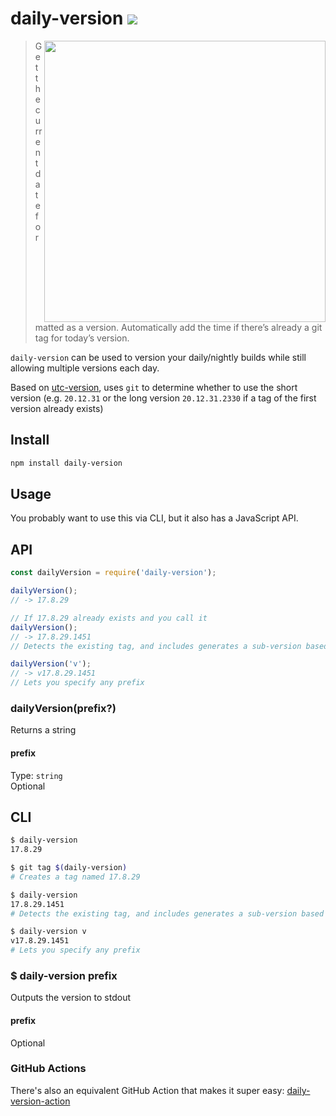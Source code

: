 # daily-version [![][badge-gzip]][link-bundlephobia]

[badge-gzip]: https://img.shields.io/bundlephobia/minzip/daily-version.svg?label=gzipped
[link-bundlephobia]: https://bundlephobia.com/result?p=daily-version

<img align="right" width="450" src="https://user-images.githubusercontent.com/1402241/83365591-7c64c200-a3a9-11ea-952e-3313c74b844f.png">

> Get the current date formatted as a version. Automatically add the time if there’s already a git tag for today’s version.

`daily-version` can be used to version your daily/nightly builds while still allowing multiple versions each day.

Based on [utc-version](https://github.com/LinusU/utc-version), uses `git` to determine whether to use the short version (e.g. `20.12.31` or the long version `20.12.31.2330` if a tag of the first version already exists)

## Install

```sh
npm install daily-version
```

## Usage

You probably want to use this via CLI, but it also has a JavaScript API.

## API

```js
const dailyVersion = require('daily-version');

dailyVersion();
// -> 17.8.29

// If 17.8.29 already exists and you call it
dailyVersion();
// -> 17.8.29.1451
// Detects the existing tag, and includes generates a sub-version based on the hours/seconds

dailyVersion('v');
// -> v17.8.29.1451
// Lets you specify any prefix
```

### dailyVersion(prefix?)

Returns a string

#### prefix

Type: `string`<br>
Optional

## CLI

```sh
$ daily-version
17.8.29

$ git tag $(daily-version)
# Creates a tag named 17.8.29

$ daily-version
17.8.29.1451
# Detects the existing tag, and includes generates a sub-version based on the hours/seconds

$ daily-version v
v17.8.29.1451
# Lets you specify any prefix
```

### \$ daily-version prefix

Outputs the version to stdout

#### prefix

Optional

### GitHub Actions

There's also an equivalent GitHub Action that makes it super easy: [daily-version-action](https://github.com/fregante/daily-version-action)
